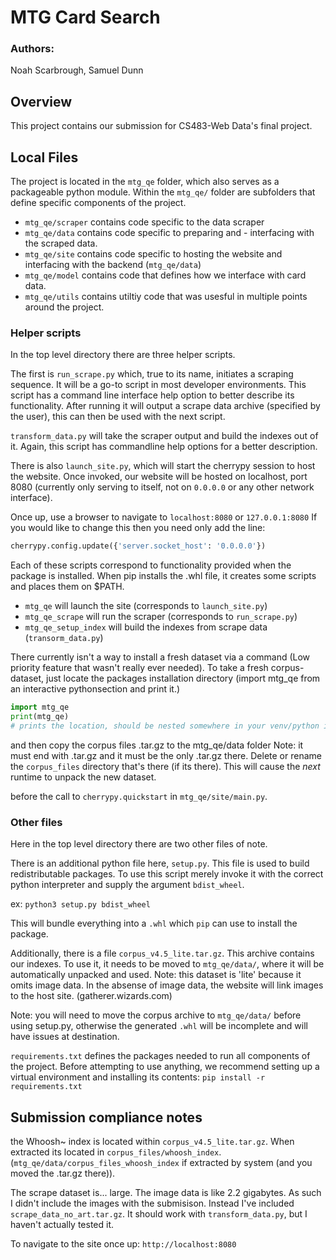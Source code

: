 # MTG Card Search
### Authors:
Noah Scarbrough, Samuel Dunn


## Overview
This project contains our submission for CS483-Web Data's final project.

## Local Files
The project is located in the `mtg_qe` folder, which also serves as a packageable python module.
Within the `mtg_qe/` folder are subfolders that define specific components of the project.

- `mtg_qe/scraper` contains code specific to the data scraper
- `mtg_qe/data` contains code specific to preparing and - interfacing with the scraped data.
- `mtg_qe/site` contains code specific to hosting the website and interfacing with the backend (`mtg_qe/data`)
- `mtg_qe/model` contains code that defines how we interface with card data.
- `mtg_qe/utils` contains utiltiy code that was usesful in multiple points around the project.

### Helper scripts

In the top level directory there are three helper scripts.

The first is `run_scrape.py` which, true to its name, initiates a scraping sequence. It will be a go-to script in most developer environments.
This script has a command line interface help option to better describe its functionality.
After running it will output a scrape data archive (specified by the user), this can then be used with the next script.

`transform_data.py` will take the scraper output and build the indexes out of it.
Again, this script has commandline help options for a better description.

There is also `launch_site.py`, which will start the cherrypy session to host the website.
Once invoked, our website will be hosted on localhost, port 8080 (currently only serving to itself, not on `0.0.0.0` or any other network interface).

Once up, use a browser to navigate to `localhost:8080` or `127.0.0.1:8080`
If you would like to change this then you need only add the line:

```Python
cherrypy.config.update({'server.socket_host': '0.0.0.0'})
```


Each of these scripts correspond to functionality provided when the package is installed.
When pip installs the .whl file, it creates some scripts and places them on $PATH.

- `mtg_qe` will launch the site (corresponds to `launch_site.py`)
- `mtg_qe_scrape` will run the scraper (corresponds to `run_scrape.py`)
- `mtg_qe_setup_index` will build the indexes from scrape data (`transorm_data.py`)

There currently isn't a way to install a fresh dataset via a command (Low priority feature that wasn't really ever needed). To take a fresh corpus-dataset, just locate the packages installation directory (import mtg_qe from an interactive pythonsection and print it.)

```Python
import mtg_qe
print(mtg_qe)
# prints the location, should be nested somewhere in your venv/python installation
```

and then copy the corpus files .tar.gz to the mtg_qe/data folder
Note: it must end with .tar.gz and it must be the only .tar.gz there.  Delete or rename the `corpus_files` directory that's there (if its there). This will cause the *next* runtime to unpack the new dataset.

before the call to `cherrypy.quickstart` in `mtg_qe/site/main.py`.

### Other files
Here in the top level directory there are two other files of note.

There is an additional python file here, `setup.py`.
This file is used to build redistributable packages.
To use this script merely invoke it with the correct python interpreter and supply the argument `bdist_wheel`.

ex: `python3 setup.py bdist_wheel`

This will bundle everything into a `.whl` which `pip` can use to install the package.

Additionally, there is a file `corpus_v4.5_lite.tar.gz`.
This archive contains our indexes. To use it, it needs to be moved to `mtg_qe/data/`, where it will be automatically unpacked and used.
Note: this dataset is 'lite' because it omits image data. In the absense of image data, the website will link images to the host site. (gatherer.wizards.com)

Note: you will need to move the corpus archive to `mtg_qe/data/` before using setup.py, otherwise the generated `.whl` will be incomplete and will have issues at destination.


`requirements.txt` defines the packages needed to run all components of the project.
Before attempting to use anything, we recommend setting up a virtual environment and installing its contents:
`pip install -r requirements.txt`

## Submission compliance notes

the Whoosh~ index is located within `corpus_v4.5_lite.tar.gz`. When extracted its located in `corpus_files/whoosh_index`. (`mtg_qe/data/corpus_files_whoosh_index` if extracted by system (and you moved the .tar.gz there)).

The scrape dataset is... large. The image data is like 2.2 gigabytes. As such I didn't include the images with the submisison. Instead I've included `scrape_data_no_art.tar.gz`.  It should work with `transform_data.py`, but I haven't actually tested it.

To navigate to the site once up:
`http://localhost:8080`